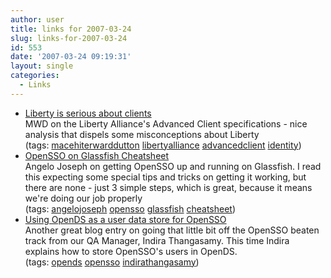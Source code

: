 ```yaml
---
author: user
title: links for 2007-03-24
slug: links-for-2007-03-24
id: 553
date: '2007-03-24 09:19:31'
layout: single
categories:
  - Links
---
```


*   [Liberty is serious about clients](http://www.mwdadvisors.com/blog/2007/03/liberty-is-serious-about-clients.html)  
    MWD on the Liberty Alliance's Advanced Client specifications - nice analysis that dispels some misconceptions about Liberty  
    (tags: [macehiterwarddutton](http://del.icio.us/superpat/macehiterwarddutton) [libertyalliance](http://del.icio.us/superpat/libertyalliance) [advancedclient](http://del.icio.us/superpat/advancedclient) [identity](http://del.icio.us/superpat/identity))  
*   [OpenSSO on Glassfish Cheatsheet](http://blogs.sun.com/AngeloJ/entry/opensso_on_glassfish)  
    Angelo Joseph on getting OpenSSO up and running on Glassfish. I read this expecting some special tips and tricks on getting it working, but there are none - just 3 simple steps, which is great, because it means we're doing our job properly  
    (tags: [angelojoseph](http://del.icio.us/superpat/angelojoseph) [opensso](http://del.icio.us/superpat/opensso) [glassfish](http://del.icio.us/superpat/glassfish) [cheatsheet](http://del.icio.us/superpat/cheatsheet))  
*   [Using OpenDS as a user data store for OpenSSO](http://blogs.sun.com/indira/entry/using_opends_as_a_user)  
    Another great blog entry on going that little bit off the OpenSSO beaten track from our QA Manager, Indira Thangasamy. This time Indira explains how to store OpenSSO's users in OpenDS.  
    (tags: [opends](http://del.icio.us/superpat/opends) [opensso](http://del.icio.us/superpat/opensso) [indirathangasamy](http://del.icio.us/superpat/indirathangasamy))  
